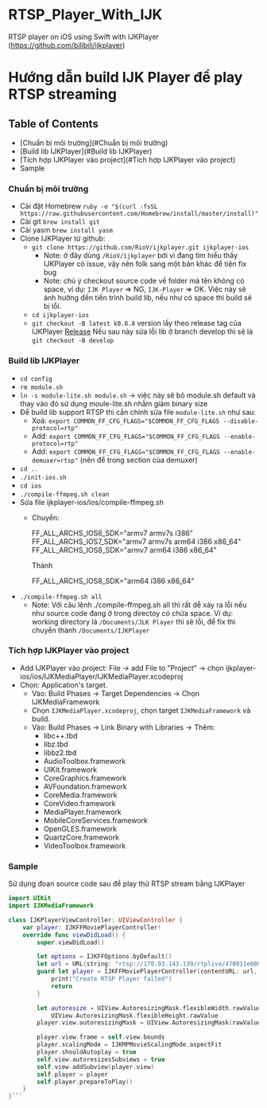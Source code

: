 # RTSP_Player_With_IJK
RTSP player on iOS using Swift with IJKPlayer (https://github.com/bilibili/ijkplayer)

# Hướng dẫn build IJK Player để play RTSP streaming

## Table of Contents

* [Chuẩn bị môi trường](#Chuẩn bị môi trường)
* [Build lib IJKPlayer](#Build lib IJKPlayer)
* [Tích hợp IJKPlayer vào project](#Tích hợp IJKPlayer vào project)
* Sample

### Chuẩn bị môi trường
* Cài đặt Homebrew
`ruby -e "$(curl -fsSL https://raw.githubusercontent.com/Homebrew/install/master/install)"`
* Cài git `brew install git`
* Cài yasm `brew install yasm`
* Clone IJKPlayer từ github:
  * `git clone https://github.com/RioV/ijkplayer.git ijkplayer-ios`
    * Note: ở đây dùng `/RioV/ijkplayer` bởi vì đang tìm hiểu thấy IJKPlayer có issue, vậy nên folk sang một bản khác để tiện fix bug
    * Note: chú ý checkout source code về folder mà tên không có space, ví dụ: `IJK Player` => NG, `IJK-Player` => OK. Việc này sẽ ảnh hưởng đến tiến trình build lib, nếu như có space thì build sẽ bị lỗi.
  * `cd ijkplayer-ios`
  * `git checkout -B latest k0.8.8` version lấy theo release tag của IJKPlayer [Release](https://github.com/RioV/ijkplayer/releases) Nếu sau này sửa lỗi lib ở branch develop thì sẽ là `git checkout -B develop`

### Build lib IJKPlayer
* `cd config`
* `rm module.sh`
* `ln -s module-lite.sh module.sh` -> việc này sẽ bỏ module.sh default và thay vào đó sử dụng moule-lite.sh nhằm giảm binary size
* Để build lib support RTSP thì cần chỉnh sửa file `module-lite.sh` như sau:
  * Xoá: `export COMMON_FF_CFG_FLAGS="$COMMON_FF_CFG_FLAGS --disable-protocol=rtp"`
  * Add: `export COMMON_FF_CFG_FLAGS="$COMMON_FF_CFG_FLAGS --enable-protocol=rtp"`
  * Add: `export COMMON_FF_CFG_FLAGS="$COMMON_FF_CFG_FLAGS --enable-demuxer=rtsp"` (nên để trong section của demuxer)
* `cd ..`
* `./init-ios.sh`
* `cd ios`
* `./compile-ffmpeg.sh clean`
* Sửa file ijkplayer-ios/ios/compile-ffmpeg.sh
  * Chuyển:

    FF_ALL_ARCHS_IOS6_SDK="armv7 armv7s i386"
    FF_ALL_ARCHS_IOS7_SDK="armv7 armv7s arm64 i386 x86_64"
    FF_ALL_ARCHS_IOS8_SDK="armv7 arm64 i386 x86_64"

    Thành

    FF_ALL_ARCHS_IOS8_SDK="arm64 i386 x86_64"
* `./compile-ffmpeg.sh all`
  * Note: Với câu lệnh ./compile-ffmpeg.sh all thì rất dễ xảy ra lỗi nếu như source code đang ở trong directoy có chứa space. Ví dụ: working directory là `/Documents/JLK Player` thì sẽ lỗi, để fix thì chuyển thành `/Documents/IJKPlayer`

### Tích hợp IJKPlayer vào project  
* Add IJKPlayer vào project: File -> add File to "Project" -> chọn ijkplayer-ios/ios/IJKMediaPlayer/IJKMediaPlayer.xcodeproj
* Chọn: Application's target.
  * Vào: Build Phases -> Target Dependencies -> Chọn IJKMediaFramework
  * Chọn `IJKMediaPlayer.xcodeproj`, chọn target `IJKMediaFramework` và build.
  * Vào: Build Phases -> Link Binary with Libraries -> Thêm:
    * libc++.tbd
    * libz.tbd
    * libbz2.tbd
    * AudioToolbox.framework
    * UIKit.framework
    * CoreGraphics.framework
    * AVFoundation.framework
    * CoreMedia.framework
    * CoreVideo.framework
    * MediaPlayer.framework
    * MobileCoreServices.framework
    * OpenGLES.framework
    * QuartzCore.framework
    * VideoToolbox.framework

### Sample
Sử dụng đoạn source code sau để play thử RTSP stream bằng IJKPlayer

```swift
import UIKit
import IJKMediaFramework

class IJKPlayerViewController: UIViewController {
    var player: IJKFFMoviePlayerController!
    override func viewDidLoad() {
        super.viewDidLoad()

        let options = IJKFFOptions.byDefault()
        let url = URL(string: "rtsp://170.93.143.139/rtplive/470011e600ef003a004ee33696235daa")
        guard let player = IJKFFMoviePlayerController(contentURL: url, with: options) else {
            print("Create RTSP Player failed")
            return
        }

        let autoresize = UIView.AutoresizingMask.flexibleWidth.rawValue |
            UIView.AutoresizingMask.flexibleHeight.rawValue
        player.view.autoresizingMask = UIView.AutoresizingMask(rawValue: autoresize)

        player.view.frame = self.view.bounds
        player.scalingMode = IJKMPMovieScalingMode.aspectFit
        player.shouldAutoplay = true
        self.view.autoresizesSubviews = true
        self.view.addSubview(player.view)
        self.player = player        
        self.player.prepareToPlay()
    }
}```

